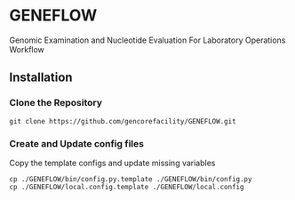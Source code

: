 # GENEFLOW
Genomic Examination and Nucleotide Evaluation For Laboratory Operations Workflow

## Installation

### Clone the Repository
```
git clone https://github.com/gencorefacility/GENEFLOW.git
```

### Create and Update config files

Copy the template configs and update missing variables
```
cp ./GENEFLOW/bin/config.py.template ./GENEFLOW/bin/config.py
cp ./GENEFLOW/local.config.template ./GENEFLOW/local.config
```

